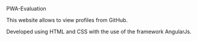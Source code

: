 PWA-Evaluation

This website allows to view profiles from GitHub.

Developed using HTML and CSS with the use of the framework AngularJs.
